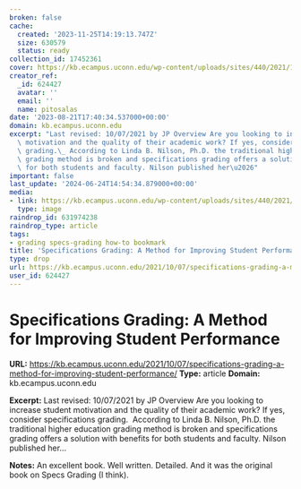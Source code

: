 ```yaml
---
broken: false
cache:
  created: '2023-11-25T14:19:13.747Z'
  size: 630579
  status: ready
collection_id: 17452361
cover: https://kb.ecampus.uconn.edu/wp-content/uploads/sites/440/2021/10/Cover-SpecificationsGrading-2-Rendering-188x300.png
creator_ref:
  _id: 624427
  avatar: ''
  email: ''
  name: pitosalas
date: '2023-08-21T17:40:34.537000+00:00'
domain: kb.ecampus.uconn.edu
excerpt: "Last revised: 10/07/2021 by JP Overview Are you looking to increase student\
  \ motivation and the quality of their academic work? If yes, consider specifications\
  \ grading.\_ According to Linda B. Nilson, Ph.D. the traditional higher education\
  \ grading method is broken and specifications grading offers a solution with benefits\
  \ for both students and faculty. Nilson published her\u2026"
important: false
last_update: '2024-06-24T14:54:34.879000+00:00'
media:
- link: https://kb.ecampus.uconn.edu/wp-content/uploads/sites/440/2021/10/Cover-SpecificationsGrading-2-Rendering-188x300.png
  type: image
raindrop_id: 631974238
raindrop_type: article
tags:
- grading specs-grading how-to bookmark
title: 'Specifications Grading: A Method for Improving Student Performance'
type: drop
url: https://kb.ecampus.uconn.edu/2021/10/07/specifications-grading-a-method-for-improving-student-performance/
user_id: 624427
---
```


# Specifications Grading: A Method for Improving Student Performance

**URL:** https://kb.ecampus.uconn.edu/2021/10/07/specifications-grading-a-method-for-improving-student-performance/
**Type:** article
**Domain:** kb.ecampus.uconn.edu

**Excerpt:** Last revised: 10/07/2021 by JP Overview Are you looking to increase student motivation and the quality of their academic work? If yes, consider specifications grading.  According to Linda B. Nilson, Ph.D. the traditional higher education grading method is broken and specifications grading offers a solution with benefits for both students and faculty. Nilson published her…

**Notes:**
An excellent book. Well written. Detailed. And it was the original book on Specs Grading (I think).
